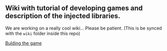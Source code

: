 ## Wiki with tutorial of developing games and description of the injected libraries.

We are working on a really cool wiki... Please be patient.
(This is be synced with the `wiki` folder inside this repo)

[Bulding the game](Build.md)

